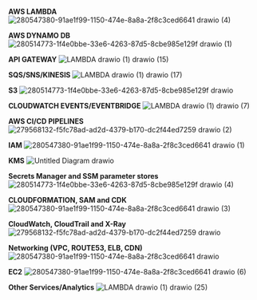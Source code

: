 **AWS LAMBDA**
![280547380-91ae1f99-1150-474e-8a8a-2f8c3ced6641 drawio (4)](https://github.com/souravs17031999/CDA-AWS-DVA-C02/assets/33771969/72372e75-5980-4bb4-9be6-4e218517afbd)

**AWS DYNAMO DB**
![280514773-1f4e0bbe-33e6-4263-87d5-8cbe985e129f drawio (1)](https://github.com/souravs17031999/CDA-AWS-DVA-C02/assets/33771969/498dba22-dea3-4ca5-bd1a-6b3de8f6fe09)

**API GATEWAY**
![LAMBDA drawio (1) drawio (15)](https://github.com/souravs17031999/CDA-AWS-DVA-C02/assets/33771969/d0f9052a-bac2-4164-8496-40d0c5c76a26)

**SQS/SNS/KINESIS**
![LAMBDA drawio (1) drawio (17)](https://github.com/souravs17031999/CDA-AWS-DVA-C02/assets/33771969/77acaa98-fda7-4345-85aa-c45e3c33f242)

**S3**
![280514773-1f4e0bbe-33e6-4263-87d5-8cbe985e129f drawio](https://github.com/souravs17031999/CDA-AWS-DVA-C02/assets/33771969/43acfba2-e068-4cd9-83be-804b6cfafeaa)

**CLOUDWATCH EVENTS/EVENTBRIDGE**
![LAMBDA drawio (1) drawio (7)](https://github.com/souravs17031999/CDA-AWS-DVA-C02/assets/33771969/a0ae30cc-1def-4470-a54a-29c86ea36490)

**AWS CI/CD PIPELINES**
![279568132-f5fc78ad-ad2d-4379-b170-dc2f44ed7259 drawio (2)](https://github.com/souravs17031999/CDA-AWS-DVA-C02/assets/33771969/e1b964e0-4afe-483e-945b-acdfddbeec31)

**IAM**
![280547380-91ae1f99-1150-474e-8a8a-2f8c3ced6641 drawio (1)](https://github.com/souravs17031999/CDA-AWS-DVA-C02/assets/33771969/274bdc43-91ee-4070-b068-cb7ab4f33143)

**KMS**
![Untitled Diagram drawio](https://github.com/souravs17031999/CDA-AWS-DVA-C02/assets/33771969/d1c7bd80-b535-4460-b11d-d8242aeb4895)

**Secrets Manager and SSM parameter stores**
![280514773-1f4e0bbe-33e6-4263-87d5-8cbe985e129f drawio (4)](https://github.com/souravs17031999/CDA-AWS-DVA-C02/assets/33771969/5d7757f7-1456-4edd-b05a-d58541faa717)

**CLOUDFORMATION, SAM and CDK**
![280547380-91ae1f99-1150-474e-8a8a-2f8c3ced6641 drawio (3)](https://github.com/souravs17031999/CDA-AWS-DVA-C02/assets/33771969/56b1acf1-b10a-4247-9c3e-8b3a7a963da2)

**CloudWatch, CloudTrail and X-Ray**
![279568132-f5fc78ad-ad2d-4379-b170-dc2f44ed7259 drawio](https://github.com/souravs17031999/CDA-AWS-DVA-C02/assets/33771969/f516763b-69b6-4095-a7de-eb9fafc0f67a)

**Networking (VPC, ROUTE53, ELB, CDN)**
![280547380-91ae1f99-1150-474e-8a8a-2f8c3ced6641 drawio](https://github.com/souravs17031999/CDA-AWS-DVA-C02/assets/33771969/594cadc2-1ce7-4485-ae19-e7a4aab121de)

**EC2**
![280547380-91ae1f99-1150-474e-8a8a-2f8c3ced6641 drawio (6)](https://github.com/souravs17031999/CDA-AWS-DVA-C02/assets/33771969/c39bd17d-467d-4f32-a800-23eee97f1043)

**Other Services/Analytics**
![LAMBDA drawio (1) drawio (25)](https://github.com/souravs17031999/CDA-AWS-DVA-C02/assets/33771969/f1d966e3-569e-42c8-81b9-59926d526cb8)
